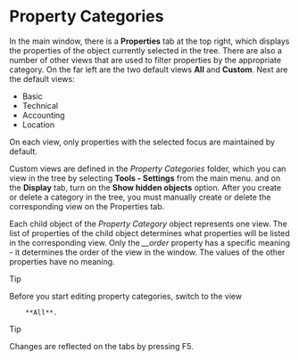 # Property Categories
     
In the main window, there is a **Properties** tab at the top right, which displays the properties of the object currently selected in the tree. There are also a number of other views that are used to filter properties by the appropriate category. On the far left are the two default views **All** and **Custom**. Next are the default views:
     
- Basic
- Technical
- Accounting
- Location

On each view, only properties with the selected focus are maintained by default.
     
Custom views are defined in the *Property Categories* folder, which you can view in the tree by selecting **Tools - Settings** from the main menu. and on the **Display** tab, turn on the **Show hidden objects** option. After you create or delete a category in the tree, you must manually create or delete the corresponding view on the Properties tab.
      
Each child object of the *Property Category* object represents one view. The list of properties of the child object determines what properties will be listed in the corresponding view. Only the *\_\_order* property has a specific meaning - it determines the order of the view in the window. The values of the other properties have no meaning.

> [!TIP]
> Before you start editing property categories, switch to the view

        **All**.

> [!TIP]
> Changes are reflected on the tabs by pressing F5.
